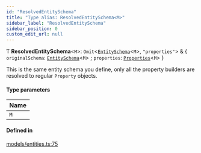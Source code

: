 ```yaml
---
id: "ResolvedEntitySchema"
title: "Type alias: ResolvedEntitySchema<M>"
sidebar_label: "ResolvedEntitySchema"
sidebar_position: 0
custom_edit_url: null
---
```


Ƭ **ResolvedEntitySchema**<`M`\>: `Omit`<[`EntitySchema`](../interfaces/EntitySchema)<`M`\>, ``"properties"``\> & { `originalSchema`: [`EntitySchema`](../interfaces/EntitySchema)<`M`\> ; `properties`: [`Properties`](Properties)<`M`\>  }

This is the same entity schema you define, only all the property builders
are resolved to regular `Property` objects.

#### Type parameters

| Name |
| :------ |
| `M` |

#### Defined in

[models/entities.ts:75](https://github.com/Camberi/firecms/blob/2d60fba/src/models/entities.ts#L75)
